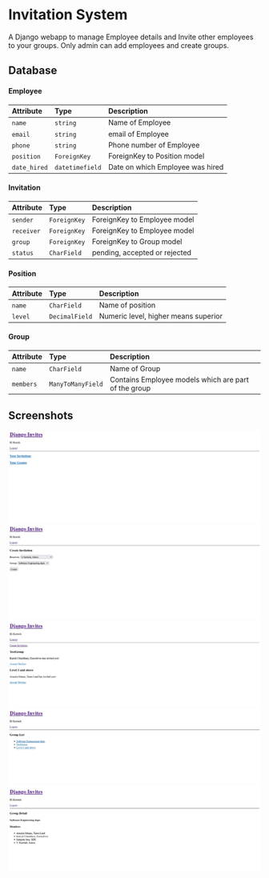 # Invitation System 

A Django webapp to manage Employee details and Invite other employees to your groups. Only admin can add employees and create groups.


## Database

#### Employee



| Attribute | Type     | Description                |
| :-------- | :------- | :------------------------- |
| `name` | `string` | Name of Employee|
| `email` | `string` | email of Employee|
| `phone` | `string` | Phone number of Employee |
| `position` | `ForeignKey` | ForeignKey to Position model |
| `date_hired` | `datetimefield` | Date on which Employee was hired |

#### Invitation



| Attribute | Type     | Description                |
| :-------- | :------- | :------------------------- |
| `sender` | `ForeignKey` |ForeignKey to Employee model |
| `receiver` | `ForeignKey` | ForeignKey to Employee model|
| `group` | `ForeignKey` | ForeignKey to Group model |
| `status` | `CharField` | pending, accepted or rejected |

#### Position



| Attribute | Type     | Description                |
| :-------- | :------- | :------------------------- |
| `name` | `CharField` | Name of position |
| `level` | `DecimalField` | Numeric level, higher means superior |

#### Group



| Attribute | Type     | Description                |
| :-------- | :------- | :------------------------- |
| `name` | `CharField` | Name of Group |
| `members` | `ManyToManyField` | Contains Employee models which are part of the group |




## Screenshots

![Home](https://raw.githubusercontent.com/Karish-15/django-admin-projects/859e8a2d88a635d7ceb08bca47e110883bde6084/invitation_project/invitation_screenshots/Home.jpg)
![Home](https://raw.githubusercontent.com/Karish-15/django-admin-projects/main/invitation_project/invitation_screenshots/Create_invitation.jpg)
![Home](https://raw.githubusercontent.com/Karish-15/django-admin-projects/859e8a2d88a635d7ceb08bca47e110883bde6084/invitation_project/invitation_screenshots/invitation_list.jpg)
![Home](https://raw.githubusercontent.com/Karish-15/django-admin-projects/859e8a2d88a635d7ceb08bca47e110883bde6084/invitation_project/invitation_screenshots/group_list.jpg)
![Home](https://raw.githubusercontent.com/Karish-15/django-admin-projects/main/invitation_project/invitation_screenshots/Group_details.jpg)

